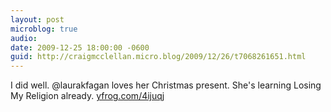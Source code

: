 ```yaml
---
layout: post
microblog: true
audio: 
date: 2009-12-25 18:00:00 -0600
guid: http://craigmcclellan.micro.blog/2009/12/26/t7068261651.html
---
```

I did well. @laurakfagan loves her Christmas present. She's learning Losing My Religion already.  [yfrog.com/4ijuqj](http://yfrog.com/4ijuqj)
